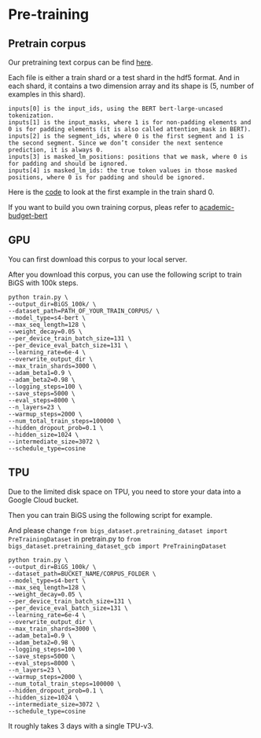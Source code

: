 # Pre-training

## Pretrain corpus

Our pretraining text corpus can be find [here](https://drive.google.com/drive/folders/18JGg5DSSnnSNdezd2P7J7ZNJW19oHNuE?usp=sharing).

Each file is either a train shard or a test shard in the hdf5 format.
And in each shard, it contains a two dimension array and its shape is (5, number of examples in this shard).

```
inputs[0] is the input_ids, using the BERT bert-large-uncased tokenization.
inputs[1] is the input_masks, where 1 is for non-padding elements and 0 is for padding elements (it is also called attention_mask in BERT).
inputs[2] is the segment_ids, where 0 is the first segment and 1 is the second segment. Since we don’t consider the next sentence prediction, it is always 0.
inputs[3] is masked_lm_positions: positions that we mask, where 0 is for padding and should be ignored.
inputs[4] is masked_lm_ids: the true token values in those masked positions, where 0 is for padding and should be ignored.
```

Here is the [code](https://colab.research.google.com/drive/1xZS56HEkqguSdzofC6ZujO5odhYfUQaM?usp=sharing) to look at the first example in the train shard 0.

If you want to build you own training corpus, pleas refer to [academic-budget-bert](https://github.com/IntelLabs/academic-budget-bert/tree/main/dataset)

## GPU

You can first download this corpus to your local server.

After you download this corpus, you can use the following script to train BiGS with 100k steps.

```
python train.py \
--output_dir=BiGS_100k/ \
--dataset_path=PATH_OF_YOUR_TRAIN_CORPUS/ \
--model_type=s4-bert \
--max_seq_length=128 \
--weight_decay=0.05 \
--per_device_train_batch_size=131 \
--per_device_eval_batch_size=131 \
--learning_rate=6e-4 \
--overwrite_output_dir \
--max_train_shards=3000 \
--adam_beta1=0.9 \
--adam_beta2=0.98 \
--logging_steps=100 \
--save_steps=5000 \
--eval_steps=8000 \
--n_layers=23 \
--warmup_steps=2000 \
--num_total_train_steps=100000 \
--hidden_dropout_prob=0.1 \
--hidden_size=1024 \
--intermediate_size=3072 \
--schedule_type=cosine
```

## TPU

Due to the limited disk space on TPU, you need to store your data into a Google Cloud bucket.

Then you can train BiGS using the following script for example.

And please change ```from bigs_dataset.pretraining_dataset import PreTrainingDataset``` in pretrain.py to ```from bigs_dataset.pretraining_dataset_gcb import PreTrainingDataset```

```
python train.py \
--output_dir=BiGS_100k/ \
--dataset_path=BUCKET_NAME/CORPUS_FOLDER \
--model_type=s4-bert \
--max_seq_length=128 \
--weight_decay=0.05 \
--per_device_train_batch_size=131 \
--per_device_eval_batch_size=131 \
--learning_rate=6e-4 \
--overwrite_output_dir \
--max_train_shards=3000 \
--adam_beta1=0.9 \
--adam_beta2=0.98 \
--logging_steps=100 \
--save_steps=5000 \
--eval_steps=8000 \
--n_layers=23 \
--warmup_steps=2000 \
--num_total_train_steps=100000 \
--hidden_dropout_prob=0.1 \
--hidden_size=1024 \
--intermediate_size=3072 \
--schedule_type=cosine
```

It roughly takes 3 days with a single TPU-v3. 
